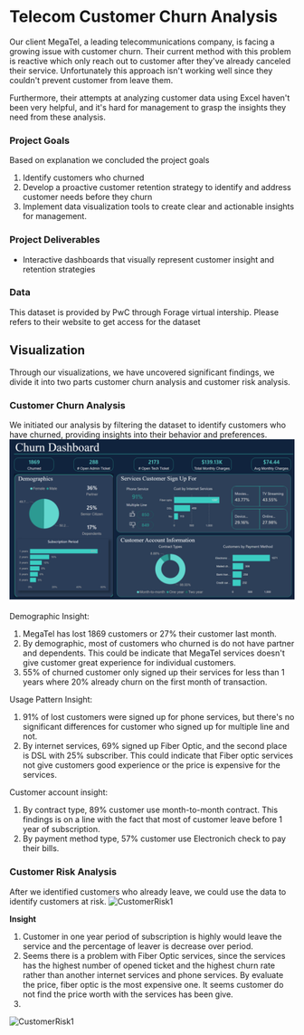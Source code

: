 # Telecom Customer Churn Analysis

Our client MegaTel, a leading telecommunications company, is facing a growing issue with customer churn. Their current method with this problem is reactive which only reach out to customer after they've already canceled their service. Unfortunately this approach isn't working well since they couldn't prevent customer from leave them.

Furthermore, their attempts at analyzing customer data using Excel haven't been very helpful, and it's hard for management to grasp the insights they need from these analysis.

### Project Goals
Based on explanation we concluded the project goals 
1. Identify customers who churned
2. Develop a proactive customer retention strategy to identify and address customer needs before they churn
3. Implement data visualization tools to create clear and actionable insights for management.

### Project Deliverables
* Interactive dashboards that visually represent customer insight and retention strategies

### Data
This dataset is provided by PwC through Forage virtual intership. Please refers to their website to get access for the dataset

## Visualization
Through our visualizations, we have uncovered significant findings, we divide it into two parts customer churn analysis and customer risk analysis.
### Customer Churn Analysis
We initiated our analysis by filtering the dataset to identify customers who have churned, providing insights into their behavior and preferences.
![customerchurn](Pictures/CustomerChurn.png)

Demographic Insight:
1. MegaTel has lost 1869 customers or 27% their customer last month.
2. By demographic, most of customers who churned is do not have partner and dependents. This could be indicate that MegaTel services doesn't give customer great experience for individual customers.
3. 55% of churned customer only signed up their services for less than 1 years where 20% already churn on the first month of transaction.

Usage Pattern Insight:
1. 91% of lost customers were signed up for phone services, but there's no significant differences for customer who signed up for multiple line and not.
2. By internet services, 69% signed up Fiber Optic, and the second place is DSL with 25% subscriber. This could indicate that Fiber optic services not give customers good experience or the price is expensive for the services.

Customer account insight:
1. By contract type, 89% customer use month-to-month contract. This findings is on a line with the fact that most of customer leave before 1 year of subscription. 
2. By payment method type, 57% customer use Electronich check to pay their bills.

### Customer Risk Analysis
After we identified customers who already leave, we could use the data to identify customers at risk.
![CustomerRisk1](Pictures/CustomerRisk1.png)

**Insight**
1. Customer in one year period of subscription is highly would leave the service and the percentage of leaver is decrease over period.
2. Seems there is a problem with Fiber Optic services, since the services has the highest number of opened ticket and the highest churn rate rather than another internet services and phone services. By evaluate the price, fiber optic is the most expensive one. It seems customer do not find the price worth with the services has been give.
3.  

![CustomerRisk1](Pictures/CustomerRisk2.png)